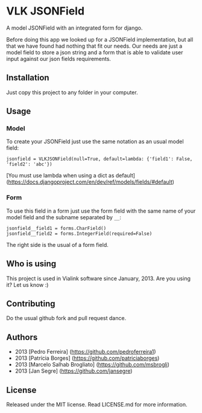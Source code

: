VLK JSONField
=============

A model JSONField with an integrated form for django.

Before doing this app we looked up for a JSONField implementation, but all that we have found had nothing that fit our needs. Our needs are just a model field to store a json string and a form that is able to validate user input against our json fields requirements.

Installation
------------

Just copy this project to any folder in your computer.

Usage
-----

### Model

To create your JSONField just use the same notation as an usual model field:

    jsonfield = VLKJSONField(null=True, default=lambda: {'field1': False, 'field2': 'abc'})

[You must use lambda when using a dict as default] (https://docs.djangoproject.com/en/dev/ref/models/fields/#default)

### Form

To use this field in a form just use the form field with the same name of your model field and the subname separated by `__`:

    jsonfield__field1 = forms.CharField()
    jsonfield__field2 = forms.IntegerField(required=False)

The right side is the usual of a form field.

Who is using
------------

This project is used in Vialink software since January, 2013. Are you using it? Let us know :)

Contributing
------------

Do the usual github fork and pull request dance.

Authors
-------

* 2013 [Pedro Ferreira] (https://github.com/pedroferreira1)
* 2013 [Patrícia Borges] (https://github.com/patriciaborges)
* 2013 [Marcelo Salhab Brogliato] (https://github.com/msbrogli)
* 2013 [Jan Segre] (https://github.com/jansegre)

License
-------

Released under the MIT license. Read LICENSE.md for more information.
